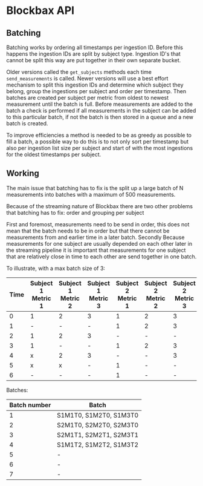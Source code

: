 # Blockbax API

## Batching

Batching works by ordering all timestamps per ingestion ID. Before this happens the ingestion IDs are split by subject type. Ingestion ID's that cannot be split this way are put together in their own separate bucket.

Older versions called the `get_subjects` methods each time `send_measurements` is called. Newer versions will use a best effort mechanism to split this ingestion IDs and determine which subject they belong, group the ingestions per subject and order per timestamp. Then batches are created per subject per metric from oldest to newest measurement until the batch is full. Before measurements are added to the batch a check is performed if all measurements in the subject can be added to this particular batch, if not the batch is then stored in a queue and a new batch is created.

To improve efficiencies a method is needed to be as greedy as possible to fill a batch, a possible way to do this is to not only sort per timestamp but also per ingestion list size per subject and start of with the most ingestions for the oldest timestamps per subject.

## Working

The main issue that batching has to fix is the split up a large batch of N measurements into batches with a maximum of 500 measurements.

Because of the streaming nature of Blockbax there are two other problems that batching has to fix: order and grouping per subject

First and foremost, measurements need to be send in order, this does not mean that the batch needs to be in order but that there cannot be measurements from and earlier time in a later batch. Secondly Because measurements for one subject are usually depended on each other later in the streaming pipeline it is important that measurements for one subject that are relatively close in time to each other are send together in one batch.

To illustrate, with a max batch size of 3:

| Time | Subject 1 Metric 1 | Subject 1 Metric 2 | Subject 1 Metric 3 | Subject 2 Metric 1 | Subject 2 Metric 2 | Subject 2 Metric 3 |
| ---- | ------------------ | ------------------ | ------------------ | ------------------ | ------------------ | ------------------ |
| 0    | 1                  | 2                  | 3                  | 1                  | 2                  | 3                  |
| 1    | -                  | -                  | -                  | 1                  | 2                  | 3                  |
| 2    | 1                  | 2                  | 3                  | -                  | -                  | -                  |
| 3    | 1                  | -                  | -                  | 1                  | 2                  | 3                  |
| 4    | x                  | 2                  | 3                  | -                  | -                  | 3                  |
| 5    | x                  | x                  | -                  | 1                  | -                  | -                  |
| 6    | -                  | -                  | -                  | 1                  | -                  | -                  |

Batches:

| Batch number | Batch                  |
| ------------ | ---------------------- |
| 1            | S1M1T0, S1M2T0, S1M3T0 |
| 2            | S2M1T0, S2M2T0, S2M3T0 |
| 3            | S2M1T1, S2M2T1, S2M3T1 |
| 4            | S1M1T2, S1M2T2, S1M3T2 |
| 5            | -                      |
| 6            | -                      |
| 7            | -                      |
